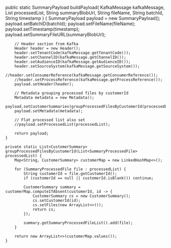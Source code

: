 public static SummaryPayload buildPayload(
            KafkaMessage kafkaMessage,
            List<SummaryProcessedFile> processedList,
            String summaryBlobUrl,
            String fileName,
            String batchId,
            String timestamp
    ) {
        SummaryPayload payload = new SummaryPayload();
        payload.setBatchID(batchId);
        payload.setFileName(fileName);
        payload.setTimestamp(timestamp);
        payload.setSummaryFileURL(summaryBlobUrl);

        // Header section from Kafka
        Header header = new Header();
        header.setTenantCode(kafkaMessage.getTenantCode());
        header.setChannelID(kafkaMessage.getChannelID());
        header.setAudienceID(kafkaMessage.getAudienceID());
        header.setSourceSystem(kafkaMessage.getSourceSystem());
        //header.setConsumerReference(kafkaMessage.getConsumerReference());
        //header.setProcessReference(kafkaMessage.getProcessReference());
        payload.setHeader(header);

        // Metadata grouping processed files by customerId
        Metadata metadata = new Metadata();
        payload.setCustomerSummaries(groupProcessedFilesByCustomerId(processedList));
        payload.setMetadata(metadata);

        // Flat processed list also set
        //payload.setProcessedList(processedList);

        return payload;
    }

    private static List<CustomerSummary> groupProcessedFilesByCustomerId(List<SummaryProcessedFile> processedList) {
        Map<String, CustomerSummary> customerMap = new LinkedHashMap<>();

        for (SummaryProcessedFile file : processedList) {
            String customerId = file.getCustomerId();
            if (customerId == null || customerId.isBlank()) continue;

            CustomerSummary summary = customerMap.computeIfAbsent(customerId, id -> {
                CustomerSummary cs = new CustomerSummary();
                cs.setCustomerId(id);
                cs.setFiles(new ArrayList<>());
                return cs;
            });

            summary.getSummaryProcessedFileList().add(file);
        }

        return new ArrayList<>(customerMap.values());
    }
